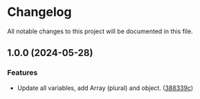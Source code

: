 # Changelog

All notable changes to this project will be documented in this file.

## 1.0.0 (2024-05-28)


### Features

* Update all variables, add Array (plural) and object. ([388339c](https://github.com/saydulaev/terraform-module-gitlab-project/commit/388339c367f8b01d48ac19f070df4c0bd3f2713e))
